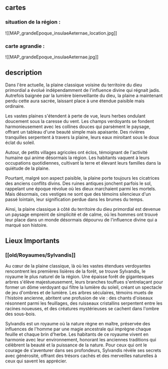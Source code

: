 ## cartes

### situation de la région :

![[MAP_grandeEpoque_insulaeAeternae_location.jpg]]

### carte agrandie : 

![[MAP_grandeEpoque_insulaeAeternae.jpg]]

## description

Dans l'ère actuelle, la plaine classique voisine du territoire du dieu primordial a évolué indépendamment de l'influence divine qui régnait jadis. Autrefois baignée par la lumière bienveillante du dieu, la plaine a maintenant perdu cette aura sacrée, laissant place à une étendue paisible mais ordinaire.

Les vastes plaines s'étendent à perte de vue, leurs herbes ondulant doucement sous la caresse du vent. Les champs verdoyants se fondent harmonieusement avec les collines douces qui parsèment le paysage, offrant un tableau d'une beauté simple mais apaisante. Des rivières tranquilles serpentent à travers la plaine, leurs eaux miroitant sous le doux éclat du soleil.

Autour, de petits villages agricoles ont éclos, témoignant de l'activité humaine qui anime désormais la région. Les habitants vaquent à leurs occupations quotidiennes, cultivant la terre et élevant leurs familles dans la quiétude de la plaine.

Pourtant, malgré son aspect paisible, la plaine porte toujours les cicatrices des anciens conflits divins. Des ruines antiques jonchent parfois le sol, rappelant une époque révolue où les dieux marchaient parmi les mortels. Mais désormais, ces vestiges ne sont que des témoins silencieux d'un passé lointain, leur signification perdue dans les brumes du temps.

Ainsi, la plaine classique à côté du territoire du dieu primordial est devenue un paysage empreint de simplicité et de calme, où les hommes ont trouvé leur place dans un monde désormais dépourvu de l'influence divine qui a marqué son histoire.

## Lieux Importants

### [[old/Royaumes/Sylvandis]]

Au cœur de la plaine classique, là où les vastes étendues verdoyantes rencontrent les premières lisières de la forêt, se trouve Sylvandis, le royaume le plus naturel de la région. Une épaisse forêt de gigantesques arbres s'élève majestueusement, leurs branches touffues s'entrelaçant pour former un dôme verdoyant qui filtre la lumière du soleil, créant un spectacle de jeu d'ombres et de lumière. Les arbres séculaires, témoins muets de l'histoire ancienne, abritent une profusion de vie : des chants d'oiseaux résonnent parmi les feuillages, des ruisseaux cristallins serpentent entre les racines noueuses, et des créatures mystérieuses se cachent dans l'ombre des sous-bois.

Sylvandis est un royaume où la nature règne en maître, préservée des influences de l'homme par une magie ancestrale qui imprègne chaque feuille et chaque brin d'herbe. Les habitants de ce royaume vivent en harmonie avec leur environnement, honorant les anciennes traditions qui célèbrent la beauté et la puissance de la nature. Pour ceux qui ont le courage de s'aventurer dans ses profondeurs, Sylvandis révèle ses secrets avec générosité, offrant des trésors cachés et des merveilles naturelles à ceux qui savent les apprécier.